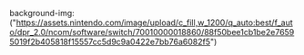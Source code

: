 background-img:("https://assets.nintendo.com/image/upload/c_fill,w_1200/q_auto:best/f_auto/dpr_2.0/ncom/software/switch/70010000018860/88f50bee1cb1be2e76595019f2b405818f15557cc5d9c9a0422e7bb76a6082f5")
